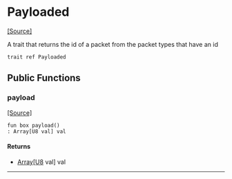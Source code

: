 # Payloaded
<span class="source-link">[[Source]](src/mqtt-primitives/typeDefs.md#L-0-77)</span>

A trait that returns the id of a packet from the packet types that have an id


```pony
trait ref Payloaded
```

## Public Functions

### payload
<span class="source-link">[[Source]](src/mqtt-primitives/typeDefs.md#L-0-81)</span>


```pony
fun box payload()
: Array[U8 val] val
```

#### Returns

* [Array](builtin-Array.md)\[[U8](builtin-U8.md) val\] val

---

